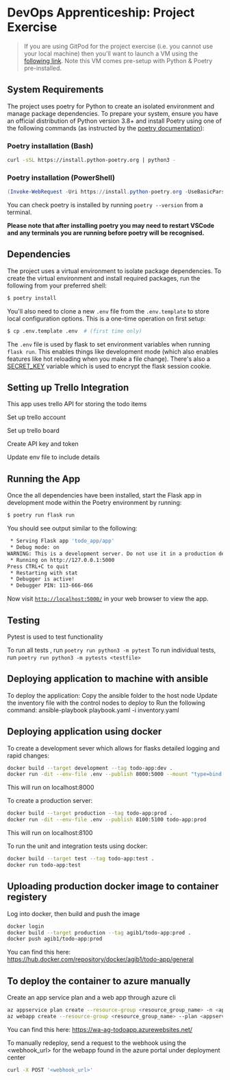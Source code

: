 # DevOps Apprenticeship: Project Exercise

> If you are using GitPod for the project exercise (i.e. you cannot use your local machine) then you'll want to launch a VM using the [following link](https://gitpod.io/#https://github.com/CorndelWithSoftwire/DevOps-Course-Starter). Note this VM comes pre-setup with Python & Poetry pre-installed.

## System Requirements

The project uses poetry for Python to create an isolated environment and manage package dependencies. To prepare your system, ensure you have an official distribution of Python version 3.8+ and install Poetry using one of the following commands (as instructed by the [poetry documentation](https://python-poetry.org/docs/#system-requirements)):

### Poetry installation (Bash)

```bash
curl -sSL https://install.python-poetry.org | python3 -
```

### Poetry installation (PowerShell)

```powershell
(Invoke-WebRequest -Uri https://install.python-poetry.org -UseBasicParsing).Content | py -
```

You can check poetry is installed by running `poetry --version` from a terminal.

**Please note that after installing poetry you may need to restart VSCode and any terminals you are running before poetry will be recognised.**

## Dependencies

The project uses a virtual environment to isolate package dependencies. To create the virtual environment and install required packages, run the following from your preferred shell:

```bash
$ poetry install
```

You'll also need to clone a new `.env` file from the `.env.template` to store local configuration options. This is a one-time operation on first setup:

```bash
$ cp .env.template .env  # (first time only)
```

The `.env` file is used by flask to set environment variables when running `flask run`. This enables things like development mode (which also enables features like hot reloading when you make a file change). There's also a [SECRET_KEY](https://flask.palletsprojects.com/en/2.3.x/config/#SECRET_KEY) variable which is used to encrypt the flask session cookie.


## Setting up Trello Integration 

This app uses trello API for storing the todo items

Set up trello account

Set up trello board 

Create API key and token

Update env file to include details

## Running the App

Once the all dependencies have been installed, start the Flask app in development mode within the Poetry environment by running:
```bash
$ poetry run flask run
```

You should see output similar to the following:
```bash
 * Serving Flask app 'todo_app/app'
 * Debug mode: on
WARNING: This is a development server. Do not use it in a production deployment. Use a production WSGI server instead.
 * Running on http://127.0.0.1:5000
Press CTRL+C to quit
 * Restarting with stat
 * Debugger is active!
 * Debugger PIN: 113-666-066
```
Now visit [`http://localhost:5000/`](http://localhost:5000/) in your web browser to view the app.


## Testing

Pytest is used to test functionality

To run all tests , run `poetry run python3 -m pytest`
To run individual tests, run `poetry run python3 -m pytests <testfile>`

## Deploying application to machine with ansible

To deploy the application:
Copy the ansible folder to the host node
Update the inventory file with the control nodes to deploy to
Run the following command:
    ansible-playbook playbook.yaml -i inventory.yaml

## Deploying application using docker

To create a development sever which allows for flasks detailed logging and rapid changes:

```bash
docker build --target development --tag todo-app:dev .
docker run -dit --env-file .env --publish 8000:5000 --mount "type=bind,source=$(pwd)/todo_app,target=/todo-app/todo_app" todo-app:dev
```

This will run on localhost:8000

To create a production server:

```bash
docker build --target production --tag todo-app:prod .
docker run -dit --env-file .env --publish 8100:5100 todo-app:prod
```

This will run on localhost:8100


To run the unit and integration tests using docker: 

```bash
docker build --target test --tag todo-app:test .
docker run todo-app:test
```

## Uploading production docker image to container registery

Log into docker, then build and push the image

```bash
docker login
docker build --target production --tag agib1/todo-app:prod .
docker push agib1/todo-app:prod
```

You can find this here: https://hub.docker.com/repository/docker/agib1/todo-app/general


## To deploy the container to azure manually

Create an app service plan and a web app through azure cli

```bash
az appservice plan create --resource-group <resource_group_name> -n <appservice_plan_name> --sku B1 --is-linux
az webapp create --resource-group <resource_group_name> --plan <appservice_plan_name> --name <webapp_name> --deployment-container-image-name docker.io/agib1/todo-app:prod
```

You can find this here: https://wa-ag-todoapp.azurewebsites.net/

To manually redeploy, send a request to the webhook using the <webhook_url> for the webapp found in the azure portal under deployment center

```bash
curl -X POST '<webhook_url>'
```

